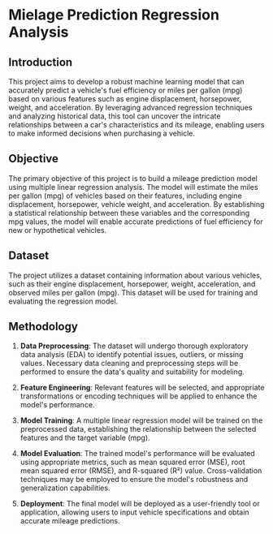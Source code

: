 # Mielage Prediction Regression Analysis

## Introduction

This project aims to develop a robust machine learning model that can accurately predict a vehicle's fuel efficiency or miles per gallon (mpg) based on various features such as engine displacement, horsepower, weight, and acceleration. By leveraging advanced regression techniques and analyzing historical data, this tool can uncover the intricate relationships between a car's characteristics and its mileage, enabling users to make informed decisions when purchasing a vehicle.

## Objective

The primary objective of this project is to build a mileage prediction model using multiple linear regression analysis. The model will estimate the miles per gallon (mpg) of vehicles based on their features, including engine displacement, horsepower, vehicle weight, and acceleration. By establishing a statistical relationship between these variables and the corresponding mpg values, the model will enable accurate predictions of fuel efficiency for new or hypothetical vehicles.

## Dataset

The project utilizes a dataset containing information about various vehicles, such as their engine displacement, horsepower, weight, acceleration, and observed miles per gallon (mpg). This dataset will be used for training and evaluating the regression model.

## Methodology

1. **Data Preprocessing**: The dataset will undergo thorough exploratory data analysis (EDA) to identify potential issues, outliers, or missing values. Necessary data cleaning and preprocessing steps will be performed to ensure the data's quality and suitability for modeling.

2. **Feature Engineering**: Relevant features will be selected, and appropriate transformations or encoding techniques will be applied to enhance the model's performance.

3. **Model Training**: A multiple linear regression model will be trained on the preprocessed data, establishing the relationship between the selected features and the target variable (mpg).

4. **Model Evaluation**: The trained model's performance will be evaluated using appropriate metrics, such as mean squared error (MSE), root mean squared error (RMSE), and R-squared (R²) value. Cross-validation techniques may be employed to ensure the model's robustness and generalization capabilities.

5. **Deployment**: The final model will be deployed as a user-friendly tool or application, allowing users to input vehicle specifications and obtain accurate mileage predictions.
